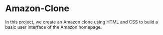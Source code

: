 # Amazon-Clone
In this project, we create an Amazon clone using HTML and CSS to build a basic user interface of the Amazon homepage.

